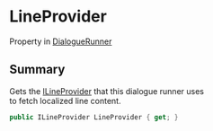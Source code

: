# LineProvider

Property in [DialogueRunner](yarn.unity.dialoguerunner.md)

## Summary

Gets the [ILineProvider](yarn.unity.ilineprovider.md) that this dialogue runner uses\
to fetch localized line content.

```csharp
public ILineProvider LineProvider { get; }
```
